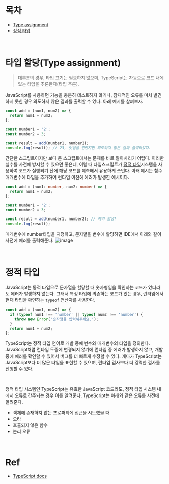 # 목차

- [Type assignment](#type-assignment)
- [정적 타입](#정적-타입)

<br>

# 타입 할당(Type assignment)

> 대부분의 경우, 타입 표기는 필요하지 않으며, TypeScript는 자동으로 코드 내에 있는 타입을 추론한다(타입 추론).

JavaScript를 사용하면 기능을 충분히 테스트하지 않거나, 잠재적인 오류를 미처 발견하지 못한 경우 의도하지 않은 결과를 출력할 수 있다. 아래 예시를 살펴보자.

```javascript
const add = (num1, num2) => {
  return num1 + num2;
};

const number1 = '2';
const number2 = 3;

const result = add(number1, number2);
console.log(result); // 23, 덧셈을 원했지만 의도하지 않은 결과 출력되었다.
```

간단한 스크립트이지만 보다 큰 스크립트에서는 문제를 바로 알아차리기 어렵다. 이러한 실수를 사전에 방지할 수 있으면 좋은데, 이럴 때 타입스크립트가 [정적 타입](#정적-타입)시스템을 사용하여 코드가 실행되기 전에 해당 코드를 예측해서 유용하게 쓰인다. 아래 예시는 함수 매개변수에 타입을 추가하여 런타임 이전에 에러가 발생한 예시이다.

```typescript
const add = (num1: number, num2: number) => {
  return num1 + num2;
};

const number1 = '2';
const number2 = 3;

const result = add(number1, number2); // 에러 발생!
console.log(result);
```

매개변수에 number타입을 지정하고, 문자열을 변수에 할당하면 IDE에서 아래와 같이 사전에 에러를 출력해준다.
![image](https://user-images.githubusercontent.com/96946274/229355154-960608df-8256-437e-87c3-ab721964e9f1.png)

<br>

# 정적 타입

JavaScript는 동적 타입으로 문자열을 할당할 때 숫자형임을 확인하는 코드가 있더라도 에러가 발생하지 않는다. 그래서 특정 타입에 의존하는 코드가 있는 경우, 런타임에서 현재 타입을 확인하는 `typeof` 연산자를 사용한다.

```javascript
const add = (num1, num2) => {
  if (typeof num1 !== 'number' || typeof num2 !== 'number') {
    throw new Error('숫자형을 입력해주세요.');
  }
  return num1 + num2;
};
```

TypeScript는 정적 타입 언어로 개발 중에 변수와 매개변수의 타입을 정의한다. JavaScript처럼 런타임 도중에 변경되지 않기에 런타임 중 에러가 발생하지 않고, 개발 중에 에러를 확인할 수 있어서 버그를 더 빠르게 수정할 수 있다. 게다가 TypeScript는 JavaScript보다 더 많은 타입을 표현할 수 있으며, 런타임 검사보다 더 강력한 검사를 진행할 수 있다.

<br>

정적 타입 시스템인 TypeScript는 유효한 JavaScript 코드라도, 정적 타입 시스템 내에서 오류로 간주되는 경우 이를 알려준다. TypeScript는 아래와 같은 오류를 사전에 알려준다.

- 객체에 존재하지 않는 프로퍼티에 접근을 시도했을 때
- 오타
- 호출되지 않은 함수
- 논리 오류

<br>

# Ref

- [TypeScript docs]()
